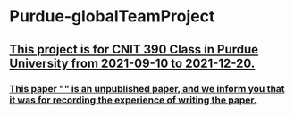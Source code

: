 # Purdue-globalTeamProject

<u><h2>This project is for CNIT 390 Class in Purdue University from 2021-09-10 to 2021-12-20.</h2></u>
<u><h3>This paper "<Crack detecting method with YOLOv3>" is an unpublished paper, and we inform you that it was for recording the experience of writing the paper.</h3></u>
